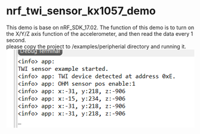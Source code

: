 # nrf_twi_sensor_kx1057_demo

This demo is base on nRF_SDK_17.02. The function of this demo is to turn on the X/Y/Z axis function of the accelerometer, and then read the data every 1 second.  
please copy the project to /examples/peripherial directory and running it. 
![avatar](https://github.com/kkmhogen/nrf_twi_sensor_kx1057_demo/blob/main/app_running.png?raw=true)

